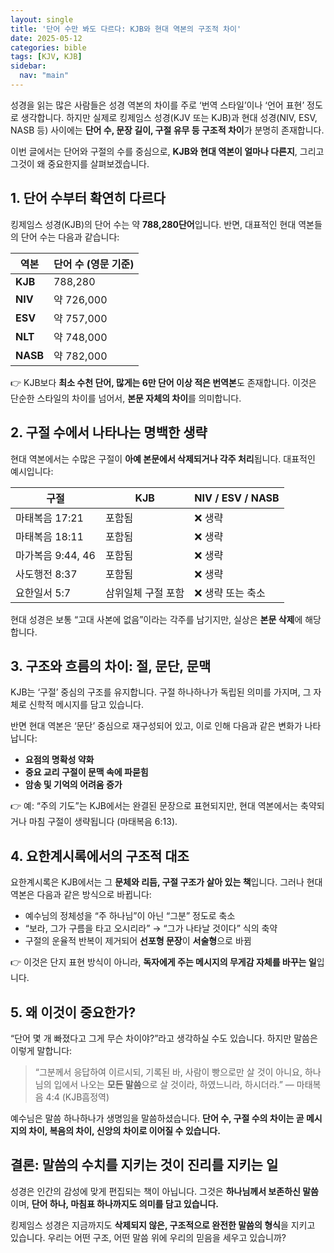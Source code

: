 ```yaml
---
layout: single
title: '단어 수만 봐도 다르다: KJB와 현대 역본의 구조적 차이'
date: 2025-05-12
categories: bible
tags: [KJV, KJB]
sidebar:
  nav: "main"
---
```


성경을 읽는 많은 사람들은 성경 역본의 차이를 주로 ‘번역 스타일’이나 ‘언어 표현’ 정도로 생각합니다. 하지만 실제로 킹제임스 성경(KJV 또는 KJB)과 현대 성경(NIV, ESV, NASB 등) 사이에는 **단어 수, 문장 길이, 구절 유무 등 구조적 차이**가 분명히 존재합니다.

이번 글에서는 단어와 구절의 수를 중심으로, **KJB와 현대 역본이 얼마나 다른지**, 그리고 그것이 왜 중요한지를 살펴보겠습니다.

## 1. 단어 수부터 확연히 다르다

킹제임스 성경(KJB)의 단어 수는 약 **788,280단어**입니다.
반면, 대표적인 현대 역본들의 단어 수는 다음과 같습니다:

| 역본     | 단어 수 (영문 기준) |
| -------- | ------------ |
| **KJB**  | 788,280      |
| **NIV**  | 약 726,000   |
| **ESV**  | 약 757,000   |
| **NLT**  | 약 748,000   |
| **NASB** | 약 782,000   |

👉 KJB보다 **최소 수천 단어, 많게는 6만 단어 이상 적은 번역본**도 존재합니다.
이것은 단순한 스타일의 차이를 넘어서, **본문 자체의 차이**를 의미합니다.

## 2. 구절 수에서 나타나는 명백한 생략

현대 역본에서는 수많은 구절이 **아예 본문에서 삭제되거나 각주 처리**됩니다. 대표적인 예시입니다:

| 구절            | KJB        | NIV / ESV / NASB |
| ------------- | ---------- | ---------------- |
| 마태복음 17:21    | 포함됨        | ❌ 생략             |
| 마태복음 18:11    | 포함됨        | ❌ 생략             |
| 마가복음 9:44, 46 | 포함됨        | ❌ 생략             |
| 사도행전 8:37     | 포함됨        | ❌ 생략             |
| 요한일서 5:7      | 삼위일체 구절 포함 | ❌ 생략 또는 축소       |

현대 성경은 보통 “고대 사본에 없음”이라는 각주를 남기지만, 실상은 **본문 삭제**에 해당합니다.

## 3. 구조와 흐름의 차이: 절, 문단, 문맥

KJB는 ‘구절’ 중심의 구조를 유지합니다. 구절 하나하나가 독립된 의미를 가지며, 그 자체로 신학적 메시지를 담고 있습니다.

반면 현대 역본은 ‘문단’ 중심으로 재구성되어 있고, 이로 인해 다음과 같은 변화가 나타납니다:

* **요점의 명확성 약화**
* **중요 교리 구절이 문맥 속에 파묻힘**
* **암송 및 기억의 어려움 증가**

👉 예: “주의 기도”는 KJB에서는 완결된 문장으로 표현되지만, 현대 역본에서는 축약되거나 마침 구절이 생략됩니다 (마태복음 6:13).

## 4. 요한계시록에서의 구조적 대조

요한계시록은 KJB에서는 그 **문체와 리듬, 구절 구조가 살아 있는 책**입니다. 그러나 현대 역본은 다음과 같은 방식으로 바뀝니다:

* 예수님의 정체성을 “주 하나님”이 아닌 “그분” 정도로 축소
* “보라, 그가 구름을 타고 오시리라” → “그가 나타날 것이다” 식의 축약
* 구절의 운율적 반복이 제거되어 **선포형 문장**이 **서술형**으로 바뀜

👉 이것은 단지 표현 방식이 아니라, **독자에게 주는 메시지의 무게감 자체를 바꾸는 일**입니다.

## 5. 왜 이것이 중요한가?

“단어 몇 개 빠졌다고 그게 무슨 차이야?”라고 생각하실 수도 있습니다. 하지만 말씀은 이렇게 말합니다:

> “그분께서 응답하여 이르시되, 기록된 바, 사람이 빵으로만 살 것이 아니요, 하나님의 입에서 나오는 **모든 말씀**으로 살 것이라, 하였느니라, 하시더라.”
> — 마태복음 4:4 (KJB흠정역)

예수님은 말씀 하나하나가 생명임을 말씀하셨습니다.
**단어 수, 구절 수의 차이는 곧 메시지의 차이, 복음의 차이, 신앙의 차이로 이어질 수 있습니다.**

## 결론: 말씀의 수치를 지키는 것이 진리를 지키는 일

성경은 인간의 감성에 맞게 편집되는 책이 아닙니다.
그것은 **하나님께서 보존하신 말씀**이며, **단어 하나, 마침표 하나까지도 의미를 담고 있습니다.**

킹제임스 성경은 지금까지도 **삭제되지 않은, 구조적으로 완전한 말씀의 형식**을 지키고 있습니다.
우리는 어떤 구조, 어떤 말씀 위에 우리의 믿음을 세우고 있습니까?
